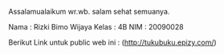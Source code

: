Assalamualaikum wr.wb. salam sehat semuanya.

Nama : Rizki Bimo Wijaya
Kelas : 4B
NIM : 20090028

Berikut Link untuk public web ini :
(http://tukubuku.epizy.com/)

